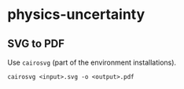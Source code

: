 # physics-uncertainty

## SVG to PDF

Use `cairosvg` (part of the environment installations).

```
cairosvg <input>.svg -o <output>.pdf
```
